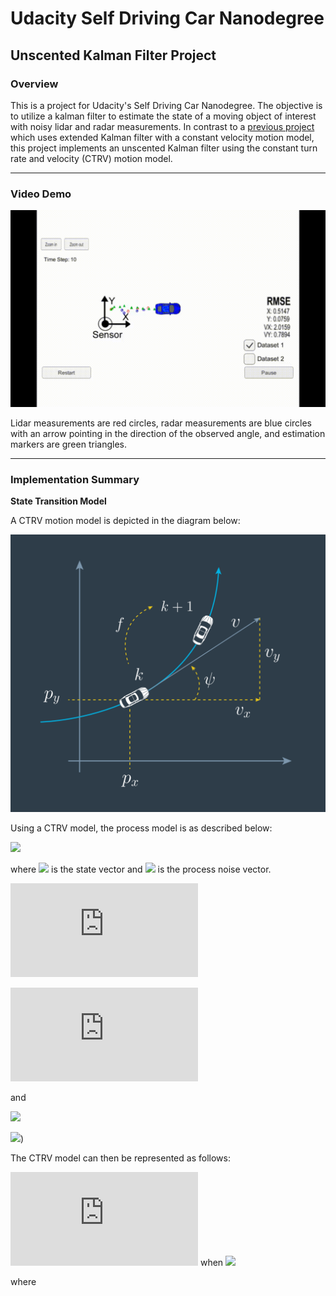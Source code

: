 # Udacity Self Driving Car Nanodegree
## Unscented Kalman Filter Project 

### Overview

This is a project for Udacity's Self Driving Car Nanodegree. The objective is to utilize a kalman filter to estimate the state of a moving object of interest with noisy lidar and radar measurements. In contrast to a [previous project](https://github.com/raymondngiam/CarND-Extended-Kalman-Filter-Project) which uses extended Kalman filter with a constant velocity motion model, this project implements an unscented Kalman filter using the constant turn rate and velocity (CTRV) motion model.

---

### Video Demo

![Demo](/images/small.gif)

Lidar measurements are red circles, radar measurements are blue circles with an arrow pointing in the direction of the observed angle, and estimation markers are green triangles.

---

### Implementation Summary

**State Transition Model**

A CTRV motion model is depicted in the diagram below:

![CTRV Motion Model](/images/screenshot-from-2017-02-27-20-45-49.png)

Using a CTRV model, the process model is as described below:

![](https://latex.codecogs.com/gif.latex?\mathbf{x'}=f(\mathbf{x},\mathbf{\nu}))

where ![](https://latex.codecogs.com/gif.latex?\mathbf{x}) is the state vector and ![](https://latex.codecogs.com/gif.latex?\mathbf{\nu}) is the process noise vector.

![](https://latex.codecogs.com/gif.latex?%5Cmathbf%7Bx%7D%3D%5Cbegin%7Bpmatrix%7Dp_%7Bx%7D%5C%5Cp_%7By%7D%5C%5Cv%5C%5C%5Cpsi%5C%5C%5Cdot%7B%5Cpsi%7D%5Cend%7Bpmatrix%7D)

![](https://latex.codecogs.com/gif.latex?%5Cmathbf%7B%5Cnu%7D%3D%5Cbegin%7Bpmatrix%7D%5Cnu_%7Ba%7D%5C%5C%5Cnu_%7B%5Cddot%7B%5Cpsi%7D%7D%5Cend%7Bpmatrix%7D)

and

![](https://latex.codecogs.com/gif.latex?\nu_{a}\sim&space;\mathcal{N}(0,\sigma_{a}^{2}))

![](https://latex.codecogs.com/gif.latex?\nu_{\ddot{\psi}}\sim&space;\mathcal{N}(0,\sigma_{\ddot{\psi}}^{2})))

The CTRV model can then be represented as follows:

![](https://latex.codecogs.com/gif.latex?%5Cbegin%7Bpmatrix%7Dp_%7Bx%7D%27%20%5C%5C%20p_%7By%7D%27%20%5C%5C%20v%27%20%5C%5C%20%5Cpsi%20%27%20%5C%5C%20%5Cdot%7B%5Cpsi%7D%27%20%5Cend%7Bpmatrix%7D%20%3D%20%5Cbegin%7Bpmatrix%7Dp_%7Bx%7D%20%5C%5C%20p_%7By%7D%20%5C%5C%20v%20%5C%5C%20%5Cpsi%20%5C%5C%20%5Cdot%7B%5Cpsi%7D%20%5Cend%7Bpmatrix%7D%20%2B%20%5Cbegin%7Bpmatrix%7D%5Cfrac%7Bv%7D%7B%5Cdot%7B%5Cpsi%7D%7D%28sin%28%5Cpsi%2B%5Cdot%7B%5Cpsi%7D%5CDelta%20t%29-sin%28%5Cpsi%29%29%20%5C%5C%20%5Cfrac%7Bv%7D%7B%5Cdot%7B%5Cpsi%7D%7D%28-cos%28%5Cpsi%2B%5Cdot%7B%5Cpsi%7D%5CDelta%20t%29%2Bcos%28%5Cpsi%29%29%20%5C%5C%200%20%5C%5C%20%5Cpsi%5CDelta%20t%20%5C%5C%200%20%5Cend%7Bpmatrix%7D%20%2B%20%5Cbegin%7Bpmatrix%7D0.5%28%5CDelta%20t%29%5E%7B2%7Dcos%28%5Cpsi%29%5Ccdot%20%5Cnu%20_%7Ba%7D%20%5C%5C%200.5%28%5CDelta%20t%29%5E%7B2%7Dsin%28%5Cpsi%29%5Ccdot%20%5Cnu%20_%7Ba%7D%20%5C%5C%20%5CDelta%20t%20%5Ccdot%20%5Cnu%20_%7Ba%7D%20%5C%5C%200.5%28%5CDelta%20t%29%5E%7B2%7D%5Ccdot%20%5Cnu%20_%7B%5Cddot%7B%5Cpsi%7D%7D%20%5C%5C%20%5CDelta%20t%20%5Ccdot%20%5Cnu%20_%7B%5Cddot%7B%5Cpsi%7D%7D%20%5Cend%7Bpmatrix%7D) when ![](https://latex.codecogs.com/gif.latex?\dot{\psi}\neq0)

where





